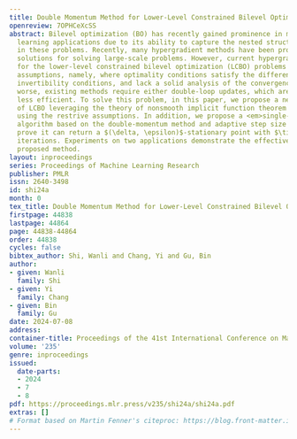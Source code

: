 ```yaml
---
title: Double Momentum Method for Lower-Level Constrained Bilevel Optimization
openreview: 7OPHCeXcSS
abstract: Bilevel optimization (BO) has recently gained prominence in many machine
  learning applications due to its ability to capture the nested structure inherent
  in these problems. Recently, many hypergradient methods have been proposed as effective
  solutions for solving large-scale problems. However, current hypergradient methods
  for the lower-level constrained bilevel optimization (LCBO) problems need very restrictive
  assumptions, namely, where optimality conditions satisfy the differentiability and
  invertibility conditions, and lack a solid analysis of the convergence rate. What’s
  worse, existing methods require either double-loop updates, which are sometimes
  less efficient. To solve this problem, in this paper, we propose a new hypergradient
  of LCBO leveraging the theory of nonsmooth implicit function theorem instead of
  using the restrive assumptions. In addition, we propose a <em>single-loop single-timescale</em>
  algorithm based on the double-momentum method and adaptive step size method and
  prove it can return a $(\delta, \epsilon)$-stationary point with $\tilde{\mathcal{O}}(d_2^2\epsilon^{-4})$
  iterations. Experiments on two applications demonstrate the effectiveness of our
  proposed method.
layout: inproceedings
series: Proceedings of Machine Learning Research
publisher: PMLR
issn: 2640-3498
id: shi24a
month: 0
tex_title: Double Momentum Method for Lower-Level Constrained Bilevel Optimization
firstpage: 44838
lastpage: 44864
page: 44838-44864
order: 44838
cycles: false
bibtex_author: Shi, Wanli and Chang, Yi and Gu, Bin
author:
- given: Wanli
  family: Shi
- given: Yi
  family: Chang
- given: Bin
  family: Gu
date: 2024-07-08
address:
container-title: Proceedings of the 41st International Conference on Machine Learning
volume: '235'
genre: inproceedings
issued:
  date-parts:
  - 2024
  - 7
  - 8
pdf: https://proceedings.mlr.press/v235/shi24a/shi24a.pdf
extras: []
# Format based on Martin Fenner's citeproc: https://blog.front-matter.io/posts/citeproc-yaml-for-bibliographies/
---
```

